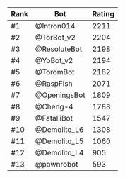 Rank|Bot|Rating
---|---|---
#1|@Intron014|2211
#2|@TorBot_v2|2204
#3|@ResoluteBot|2198
#4|@YoBot_v2|2194
#5|@ToromBot|2182
#6|@RaspFish|2071
#7|@OpeningsBot|1809
#8|@Cheng-4|1788
#9|@FataliiBot|1547
#10|@Demolito_L6|1308
#11|@Demolito_L5|1060
#12|@Demolito_L4|905
#13|@pawnrobot|593
